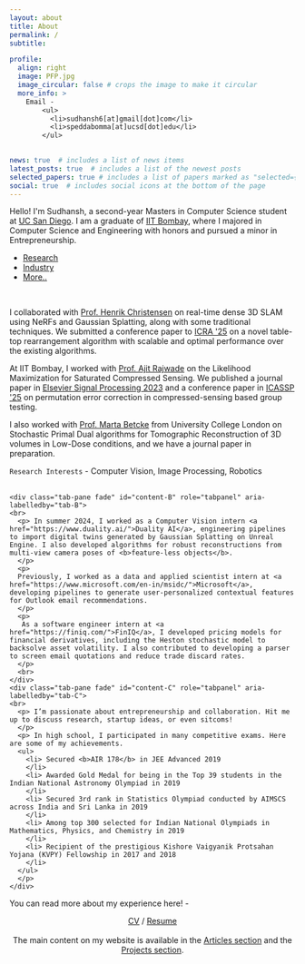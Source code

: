 ```yaml
---
layout: about
title: About
permalink: /
subtitle: 

profile:
  align: right
  image: PFP.jpg
  image_circular: false # crops the image to make it circular
  more_info: >
    Email - 
        <ul>
          <li>sudhansh6[at]gmail[dot]com</li>
          <li>speddabomma[at]ucsd[dot]edu</li>
        </ul>
        

news: true  # includes a list of news items
latest_posts: true  # includes a list of the newest posts
selected_papers: true # includes a list of papers marked as "selected={true}"
social: true  # includes social icons at the bottom of the page
---
```


Hello! I'm Sudhansh, a second-year Masters in Computer Science student at [UC San Diego](https://ucsd.edu). I am a graduate of [IIT Bombay](https://www.iitb.ac.in), where I majored in Computer Science and Engineering with honors and pursued a minor in Entrepreneurship.

<div class="container-toggle">
  <ul class="nav nav-tabs" id="myTab" role="tablist">
    <li class="nav-item" role="presentation">
      <a class="nav-link active" id="tab-A" data-toggle="tab" href="#content-A" role="tab" aria-controls="content-A" aria-selected="true">Research</a>
    </li>
    <li class="nav-item" role="presentation">
      <a class="nav-link" id="tab-B" data-toggle="tab" href="#content-B" role="tab" aria-controls="content-B" aria-selected="false">Industry</a>
    </li>
    <li class="nav-item" role="presentation">
      <a class="nav-link" id="tab-C" data-toggle="tab" href="#content-C" role="tab" aria-controls="content-C" aria-selected="false">More..</a>
    </li>
  </ul>

  <div class="tab-content" id="myTabContent">
    <div class="tab-pane fade show active" id="content-A" role="tabpanel" aria-labelledby="tab-A">
    <br>
    <p>
       I collaborated with <a href="http://hichristensen.net">Prof. Henrik Christensen</a> on real-time dense 3D SLAM using NeRFs and Gaussian Splatting, along with some traditional techniques. We submitted a conference paper to <a href="https://2025.ieee-icra.org">ICRA '25</a> on a novel table-top rearrangement algorithm with scalable and optimal performance over the existing algorithms.
    </p>
    <p>
        At IIT Bombay, I worked with <a href="https://www.cse.iitb.ac.in/~ajitvr/">Prof. Ajit Rajwade</a> on the Likelihood Maximization for Saturated Compressed Sensing. We published a journal paper in <a href="https://www.sciencedirect.com/science/article/pii/S0165168423004231">Elsevier Signal Processing 2023</a> and a conference paper in <a href="https://2025.ieeeicassp.org">ICASSP '25</a> on permutation error correction in compressed-sensing based group testing.
    </p>
    <p>
        I also worked with <a href="http://www0.cs.ucl.ac.uk/people/M.Betcke.html">Prof. Marta Betcke</a> from University College London on Stochastic Primal Dual algorithms for Tomographic Reconstruction of 3D volumes in Low-Dose conditions, and we have a journal paper in preparation.
    </p>
        <code>Research Interests</code> - Computer Vision, Image Processing, Robotics
        <br><br>
    </div>
    
    <div class="tab-pane fade" id="content-B" role="tabpanel" aria-labelledby="tab-B">
    <br>
      <p> In summer 2024, I worked as a Computer Vision intern <a href="https://www.duality.ai/">Duality AI</a>, engineering pipelines to import digital twins generated by Gaussian Splatting on Unreal Engine. I also developed algorithms for robust reconstructions from multi-view camera poses of <b>feature-less objects</b>.
      </p>
      <p>
      Previously, I worked as a data and applied scientist intern at <a href="https://www.microsoft.com/en-in/msidc/">Microsoft</a>, developing pipelines to generate user-personalized contextual features for Outlook email recommendations.
      </p>
      <p>
       As a software engineer intern at <a href="https://finiq.com/">FinIQ</a>, I developed pricing models for financial derivatives, including the Heston stochastic model to backsolve asset volatility. I also contributed to developing a parser to screen email quotations and reduce trade discard rates.
      </p>
      <br>
    </div>
    <div class="tab-pane fade" id="content-C" role="tabpanel" aria-labelledby="tab-C">
    <br>
      <p> I’m passionate about entrepreneurship and collaboration. Hit me up to discuss research, startup ideas, or even sitcoms!
      </p>
      <p> In high school, I participated in many competitive exams. Here are some of my achievements. 
      <ul>
        <li> Secured <b>AIR 178</b> in JEE Advanced 2019 
        </li>
        <li> Awarded Gold Medal for being in the Top 39 students in the Indian National Astronomy Olympiad in 2019 
        </li>
        <li> Secured 3rd rank in Statistics Olympiad conducted by AIMSCS across India and Sri Lanka in 2019 
        </li>
        <li> Among top 300 selected for Indian National Olympiads in Mathematics, Physics, and Chemistry in 2019 
        </li>
        <li> Recipient of the prestigious Kishore Vaigyanik Protsahan Yojana (KVPY) Fellowship in 2017 and 2018 
        </li>
      </ul>
      </p>
    </div>
  </div>
</div>


You can read more about my experience here! - 
<p style="text-align: center;">
<a href="/assets/pdf/SudhanshPeddabommaCV.pdf">CV</a> / <a href="/assets/pdf/SudhanshPeddabommaResume.pdf">Resume</a>
<br><br>
The main content on my website is available in the <a href="{{ '/blog/' | relative_url }}">Articles section</a> and the <a href="{{ '/projects/' | relative_url }}">Projects section</a>.
</p>